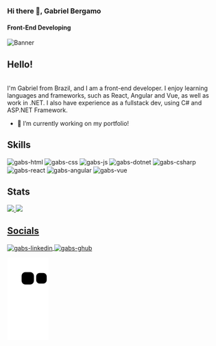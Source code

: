 ### Hi there 👋, Gabriel Bergamo
#### Front-End Developing
![Banner](https://github.com/Gbrlbrgm/Gbrlbrgm/blob/main/banner.png)

<h2>Hello!</h2> <br>
I'm Gabriel from Brazil, and I am a front-end developer. I enjoy learning languages and frameworks, such as React, Angular and Vue, as well as work in .NET. I also have experience as a fullstack dev, using C# and ASP.NET Framework.

- 🔭 I’m currently working on my portfolio! 

<div>
  <h2>Skills</h2>
  <img align="center" alt="gabs-html" height="30" src="https://img.shields.io/badge/HTML-239120?style=for-the-badge&logo=html5&logoColor=white">
  <img align="center" alt="gabs-css" height="30" src="https://img.shields.io/badge/CSS-239120?&style=for-the-badge&logo=css3&logoColor=white">
  <img align="center" alt="gabs-js" height="30" src="https://img.shields.io/badge/JavaScript-F7DF1E?style=for-the-badge&logo=javascript&logoColor=black">
  <img align="center" alt="gabs-dotnet" height="30"  src="https://img.shields.io/badge/.NET-5C2D91?style=for-the-badge&logo=.net&logoColor=white">
  <img align="center" alt="gabs-csharp" height="30"  src="https://img.shields.io/badge/C%23-239120?style=for-the-badge&logo=c-sharp&logoColor=white">
  <img align="center" alt="gabs-react" height="30" src="https://img.shields.io/badge/React-20232A?style=for-the-badge&logo=react&logoColor=61DAFB">
  <img align="center" alt="gabs-angular" height="30" src="https://img.shields.io/badge/Angular-DD0031?style=for-the-badge&logo=angular&logoColor=white">
  <img align="center" alt="gabs-vue" height="30" src="https://img.shields.io/badge/Vue.js-35495E?style=for-the-badge&logo=vue.js&logoColor=4FC08D">
</div>

<div>
  <h2>Stats</h2>
  <a href="https://github.com/Gbrlbrgm">
  <img height="180em" src="https://github-readme-stats.vercel.app/api/top-langs/?username=Gbrlbrgm&hide=html&layout=compact&theme=synthwave)]">
  <img height="180em" src="https://github-readme-stats.vercel.app/api?username=Gbrlbrgm&theme=synthwave)]">
</div>

<div>
  <h2>Socials</h2>
  <img align="center" alt="gabs-linkedin" height="30" src="https://img.shields.io/badge/LinkedIn-0077B5?style=for-the-badge&logo=linkedin&logoColor=white">
  <img align="center" alt="gabs-ghub" height="30" src="https://img.shields.io/badge/GitHub-100000?style=for-the-badge&logo=github&logoColor=white">
</div>

![snake gif](https://github.com/Gbrlbrgm/Gbrlbrgm/blob/output/github-contribution-grid-snake.svg)

